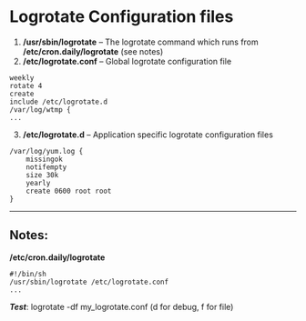 Logrotate Configuration files
=============================

1. **/usr/sbin/logrotate** – The logrotate command which runs from **/etc/cron.daily/logrotate** (see notes)
2. **/etc/logrotate.conf** – Global logrotate configuration file

```
weekly
rotate 4
create
include /etc/logrotate.d
/var/log/wtmp {
...
```
3. **/etc/logrotate.d** – Application specific logrotate configuration files

```
/var/log/yum.log {
    missingok
    notifempty
    size 30k
    yearly
    create 0600 root root
}
```

---

Notes:
------

**/etc/cron.daily/logrotate**
```
#!/bin/sh
/usr/sbin/logrotate /etc/logrotate.conf
...
```

_**Test**_: logrotate -df my_logrotate.conf (d for debug, f for file)
